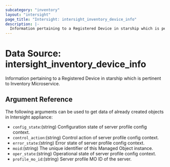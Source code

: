 ```yaml
---
subcategory: "inventory"
layout: "intersight"
page_title: "Intersight: intersight_inventory_device_info"
description: |-
  Information pertaining to a Registered Device in starship which is pertinent to Inventory Microservice.
---
```


# Data Source: intersight_inventory_device_info
Information pertaining to a Registered Device in starship which is pertinent to Inventory Microservice.
## Argument Reference
The following arguments can be used to get data of already created objects in Intersight appliance:
* `config_state`:(string) Configuration state of server profile config context. 
* `control_action`:(string) Control action of server profile config context. 
* `error_state`:(string) Error state of server profile config context. 
* `moid`:(string) The unique identifier of this Managed Object instance. 
* `oper_state`:(string) Operational state of server profile config context. 
* `profile_mo_id`:(string) Server profile MO ID of the server. 
